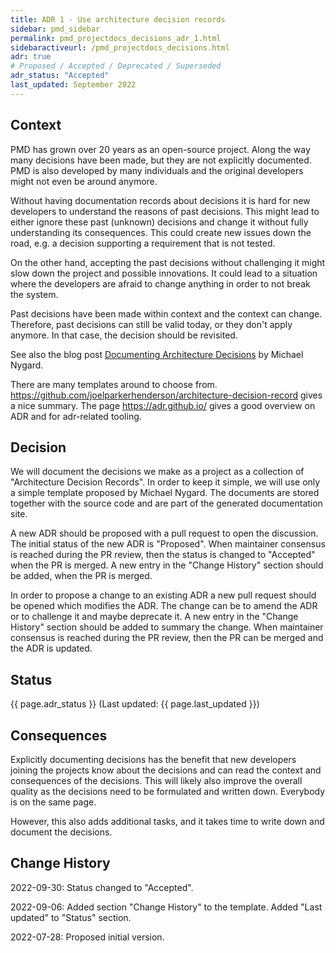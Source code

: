 ```yaml
---
title: ADR 1 - Use architecture decision records
sidebar: pmd_sidebar
permalink: pmd_projectdocs_decisions_adr_1.html
sidebaractiveurl: /pmd_projectdocs_decisions.html
adr: true
# Proposed / Accepted / Deprecated / Superseded
adr_status: "Accepted"
last_updated: September 2022
---
```


## Context

PMD has grown over 20 years as an open-source project. Along the way many decisions have been made, but they are not
explicitly documented. PMD is also developed by many individuals and the original developers might
not even be around anymore.

Without having documentation records about decisions it is hard for new developers to understand the reasons
of past decisions. This might lead to either ignore these past (unknown) decisions and change it without
fully understanding its consequences. This could create new issues down the road, e.g. a decision supporting
a requirement that is not tested.

On the other hand, accepting the past decisions without challenging it might slow down the project and
possible innovations. It could lead to a situation where the developers are afraid to change anything
in order to not break the system.

Past decisions have been made within context and the context can change. Therefore, past decisions can still be
valid today, or they don't apply anymore. In that case, the decision should be revisited.

See also the blog post [Documenting Architecture Decisions](https://cognitect.com/blog/2011/11/15/documenting-architecture-decisions)
by Michael Nygard.

There are many templates around to choose from. <https://github.com/joelparkerhenderson/architecture-decision-record>
gives a nice summary. The page <https://adr.github.io/> gives a good overview on ADR and for adr-related tooling.

## Decision

We will document the decisions we make as a project as a collection of "Architecture Decision Records".
In order to keep it simple, we will use only a simple template proposed by Michael Nygard.
The documents are stored together with the source code and are part of the generated documentation site.

A new ADR should be proposed with a pull request to open the discussion.
The initial status of the new ADR is "Proposed". When maintainer consensus is reached during the PR
review, then the status is changed to "Accepted" when the PR is merged.
A new entry in the "Change History" section should be added, when the PR is merged.

In order to propose a change to an existing ADR a new pull request should be opened which modifies the ADR.
The change can be to amend the ADR or to challenge it and maybe deprecate it. A new entry in the
"Change History" section should be added to summary the change. When maintainer consensus is reached
during the PR review, then the PR can be merged and the ADR is updated.

## Status

{{ page.adr_status }} (Last updated: {{ page.last_updated }})

## Consequences

Explicitly documenting decisions has the benefit that new developers joining the projects know about the decisions
and can read the context and consequences of the decisions. This will likely also improve the overall quality
as the decisions need to be formulated and written down. Everybody is on the same page.

However, this also adds additional tasks, and it takes time to write down and document the decisions.

## Change History

2022-09-30: Status changed to "Accepted".

2022-09-06: Added section "Change History" to the template. Added "Last updated" to "Status" section.

2022-07-28: Proposed initial version.

